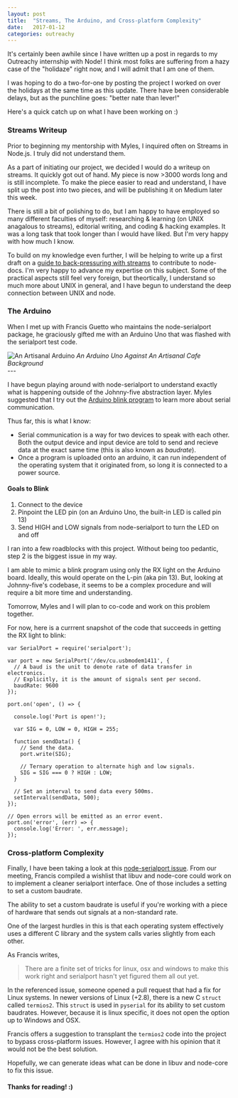 ```yaml
---
layout: post
title:  "Streams, The Arduino, and Cross-platform Complexity"
date:   2017-01-12
categories: outreachy
---
```


It's certainly been awhile since I have written up a post in regards to my
Outreachy internship with Node! I think most folks are suffering from a hazy
case of the "holidaze" right now, and I will admit that I am one of them. 

I was hoping to do a two-for-one by posting the project I worked on over the
holidays at the same time as this update. There have been considerable delays,
but as the punchline goes: "better nate than lever!"

Here's a quick catch up on what I have been working on :)

### Streams Writeup

Prior to beginning my mentorship with Myles, I inquired often on Streams in
Node.js. I truly did not understand them.

As a part of initiating our project, we decided I would do a writeup on streams.
It quickly got out of hand. My piece is now >3000 words long and is still
incomplete. To make the piece easier to read and understand, I have split up the
post into two pieces, and will be publishing it on Medium later this week.

There is still a bit of polishing to do, but I am happy to have employed so
many different faculties of myself: researching & learning (on UNIX anagalous
to streams), editorial writing, and coding & hacking examples. It was a long
task that took longer than I would have liked. But I'm very happy with how much
I know.

To build on my knowledge even further, I will be helping to write up a first
draft on a [guide to back-pressuring with streams] to contribute to node-docs.
I'm very happy to advance my expertise on this subject. Some of the practical
aspects still feel very foreign, but theortically, I understand so much more
about UNIX in general, and I have begun to understand the deep connection
between UNIX and node.


### The Arduino

When I met up with Francis Guetto who maintains the node-serialport package,
he graciously gifted me with an Arduino Uno that was flashed with the serialport test code.

<div>
  <img src="{{ site.url }}/assets/images/artisanal_arduino.jpg" alt="An Artisanal Arduino"/>
  <em>An Arduino Uno Against An Artisanal Cafe Background</em>
</div>  
---
  
I have begun playing around with node-serialport to understand exactly what is
happening outside of the Johnny-five abstraction layer. Myles suggested that
I try out the [Arduino blink program] to learn more about serial communication.

Thus far, this is what I know:

* Serial communication is a way for two devices to speak with each other. Both the output device and input device are told to send and recieve data at the exact same time (this is also known as _baudrate_).
* Once a program is uploaded onto an arduino, it can run independent of the operating system that it originated from, so long it is connected to a power source.

#### Goals to Blink

1. Connect to the device
2. Pinpoint the LED pin (on an Arduino Uno, the built-in LED is called pin 13)
3. Send HIGH and LOW signals from node-serialport to turn the LED on and off

I ran into a few roadblocks with this project. Without being too pedantic, step 2 is the biggest issue in my way.

I am able to mimic a blink program using only the RX light on the Arduino board. Ideally, this would operate on the L-pin (aka pin 13). But, looking at
Johnny-five's codebase, it seems to be a complex procedure and will require a
bit more time and understanding.

Tomorrow, Myles and I will plan to co-code and work on this problem together.

For now, here is a currrent snapshot of the code that succeeds in getting
the RX light to blink:

```
var SerialPort = require('serialport');

var port = new SerialPort('/dev/cu.usbmodem1411', {
  // A baud is the unit to denote rate of data transfer in electronics.
  // Explicitly, it is the amount of signals sent per second.
  baudRate: 9600
});

port.on('open', () => {

  console.log('Port is open!');

  var SIG = 0, LOW = 0, HIGH = 255;

  function sendData() {
    // Send the data.
    port.write(SIG);

    // Ternary operation to alternate high and low signals.
    SIG = SIG === 0 ? HIGH : LOW;
  }

  // Set an interval to send data every 500ms.
  setInterval(sendData, 500);
});

// Open errors will be emitted as an error event.
port.on('error', (err) => {
  console.log('Error: ', err.message);
});

```


### Cross-platform Complexity

Finally, I have been taking a look at this [node-serialport issue]. From our
meeting, Francis compiled a wishlist that libuv and node-core could work on
to implement a cleaner serialport interface. One of those includes a setting
to set a custom baudrate.

The ability to set a custom baudrate is useful if you're working with a piece
of hardware that sends out signals at a non-standard rate.

One of the largest hurdles in this is that each operating system effectively
uses a different C library and the system calls varies slightly from each other.

As Francis writes,
>There are a finite set of tricks for linux, osx and windows to make this work right and serialport hasn't yet figured them all out yet.

In the referenced issue, someone opened a pull request that had a fix for
Linux systems. In newer versions of Linux (+2.8), there is a new C `struct`
called `termios2`. This `struct` is used in `pyserial` for its ability to
set custom baudrates. However, because it is linux specific, it does not  open the option up to Windows and OSX.

Francis offers a suggestion to transplant the `termios2` code into the project to bypass cross-platform issues. However, I agree with his opinion
that it would not be the best solution.

Hopefully, we can generate ideas what can be done in libuv and node-core to
fix this issue.

#### Thanks for reading! :)

<!-- External links-->

[guide to back-pressuring with streams]: https://github.com/nodejs/node/issues/10766
[Arduino blink program]: https://www.arduino.cc/en/tutorial/blink
[node-serialport issue]: https://github.com/EmergingTechnologyAdvisors/node-serialport/issues/545
